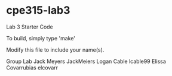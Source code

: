 # cpe315-lab3
Lab 3 Starter Code

To build, simply type 'make'

Modify this file to include your name(s).

Group Lab
Jack Meyers          JackMeiers
Logan Cable          lcable99
Elissa Covarrubias   elcovarr